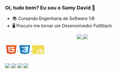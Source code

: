 ### Oi, tudo bem? Eu sou o Samy David 🤠


- 📚 Cursando Engenharia de Software 1/8
- 🖥️ Procuro me tornar um Desenvolvedor FullStack
<div align="center">
  <a href="https://github.com/Samy-David">
  <img height="180em" src="https://github-readme-stats.vercel.app/api?username=Samy-David&show_icons=true&theme=dark&include_all_commits=true&count_private=true"/>
  <img height="180em" src="https://github-readme-stats.vercel.app/api/top-langs/?username=Samy-David&layout=compact&langs_count=7&theme=dark"/>
</div>
  
  <div style="display: inline_block"><br>
  <img align="center" alt="Samy-David-HTML" height="30" width="40" src="https://raw.githubusercontent.com/devicons/devicon/master/icons/html5/html5-original.svg">
  <img align="center" alt="Samy-David-CSS" height="30" width="40" src="https://raw.githubusercontent.com/devicons/devicon/master/icons/css3/css3-original.svg">
   <img align="center" alt="Samy-David-Js" height="30" width="40" src="https://raw.githubusercontent.com/devicons/devicon/master/icons/javascript/javascript-plain.svg">


  </div>
  
  ##

<div> 
  <a href="https://www.youtube.com/@SamyDavid" target="_blank"><img src="https://img.shields.io/badge/YouTube-FF0000?style=for-the-badge&logo=youtube&logoColor=white" target="_blank"></a>
  <a href="https://instagram.com/samy_daviid" target="_blank"><img src="https://img.shields.io/badge/-Instagram-%23E4405F?style=for-the-badge&logo=instagram&logoColor=white" target="_blank"></a>
  <a href = "mailto:samydaviidjs@gmail.com"><img src="https://img.shields.io/badge/-Gmail-%23333?style=for-the-badge&logo=gmail&logoColor=white" target="_blank"></a>
  <a href="https://www.linkedin.com/in/samy-david-14028b276/" target="_blank"><img src="https://img.shields.io/badge/-LinkedIn-%230077B5?style=for-the-badge&logo=linkedin&logoColor=white" target="_blank"></a> 
  
</div>

